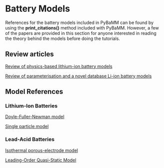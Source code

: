 # Battery Models

References for the battery models included in PyBaMM can be found by using
the **print_citations()** method included with PyBaMM. However, a few of the
papers are provided in this section for anyone interested in reading the theory
behind the models before doing the tutorials.

## Review articles

[Review of physics-based lithium-ion battery models](https://iopscience.iop.org/article/10.1088/2516-1083/ac7d31)

[Review of parameterisation and a novel database Li-ion battery models](https://iopscience.iop.org/article/10.1088/2516-1083/ac692c)

## Model References

### Lithium-Ion Batteries

[Doyle-Fuller-Newman model](https://iopscience.iop.org/article/10.1149/1.2221597)

[Single particle model](https://iopscience.iop.org/article/10.1149/2.0341915jes)


### Lead-Acid Batteries

[Isothermal porous-electrode model](https://iopscience.iop.org/article/10.1149/2.0301910jes)

[Leading-Order Quasi-Static Model](https://iopscience.iop.org/article/10.1149/2.0441908jes)
